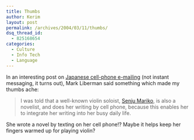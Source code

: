 ```yaml
---
title: Thumbs
author: Kerim
layout: post
permalink: /archives/2004/03/11/thumbs/
dsq_thread_id:
  - 825168654
categories:
  - Culture
  - Info Tech
  - Language
---
```

In an interesting post on <a href="http://itre.cis.upenn.edu/~myl/languagelog/archives/000566.html" onclick="_gaq.push(['_trackEvent', 'outbound-article', 'http://itre.cis.upenn.edu/~myl/languagelog/archives/000566.html', 'Japanese cell-phone e-mailing']);" >Japanese cell-phone e-mailing</a> (not instant messaging, it turns out), Mark Liberman said something which made my thumbs ache:

> I was told that a well-known violin soloist, <a href="http://www.jinjapan.org/nipponia/nipponia5/cover.html" onclick="_gaq.push(['_trackEvent', 'outbound-article', 'http://www.jinjapan.org/nipponia/nipponia5/cover.html', 'Senju Mariko']);" >Senju Mariko</a>, is also a novelist, and does her writing by cell phone, because this enables her to integrate her writing into her busy daily life.

She wrote a novel by texting on her cell phone!? Maybe it helps keep her fingers warmed up for playing violin?

